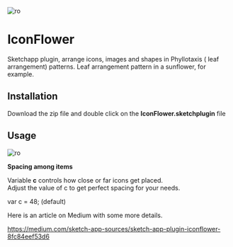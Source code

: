 ![ro](https://raw.githubusercontent.com/avadhbsd/IconFlower/master/IconFlowerHero.png)

# IconFlower
Sketchapp plugin, arrange icons, images and shapes in Phyllotaxis ( leaf arrangement) patterns. Leaf arrangement pattern in a sunflower, for example. 

## Installation
Download the zip file and double click on the **IconFlower.sketchplugin** file

## Usage
![ro](https://raw.githubusercontent.com/avadhbsd/IconFlower/master/IconFlower-Workflow.gif)

**Spacing among items**  
  
Variable **c** controls how close or far icons get placed.  
Adjust the value of c to get perfect spacing for your needs.

var c = 48; (default)

Here is an article on Medium with some more details.

https://medium.com/sketch-app-sources/sketch-app-plugin-iconflower-8fc84eef53d6